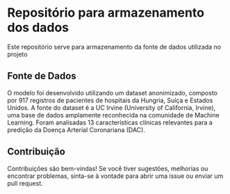 # Repositório para armazenamento dos dados

Este repositório serve para armazenamento da fonte de dados utilizada no projeto

## Fonte de Dados

O modelo foi desenvolvido utilizando um dataset anonimizado, composto por 917 registros de pacientes de hospitais da Hungria, Suíça e Estados Unidos. A fonte do dataset é a UC Irvine (University of California, Irvine), uma base de dados amplamente reconhecida na comunidade de Machine Learning. Foram analisadas 13 características clínicas relevantes para a predição da Doença Arterial Coronariana (DAC).


## Contribuição

Contribuições são bem-vindas! Se você tiver sugestões, melhorias ou encontrar problemas, sinta-se à vontade para abrir uma issue ou enviar um pull request.
